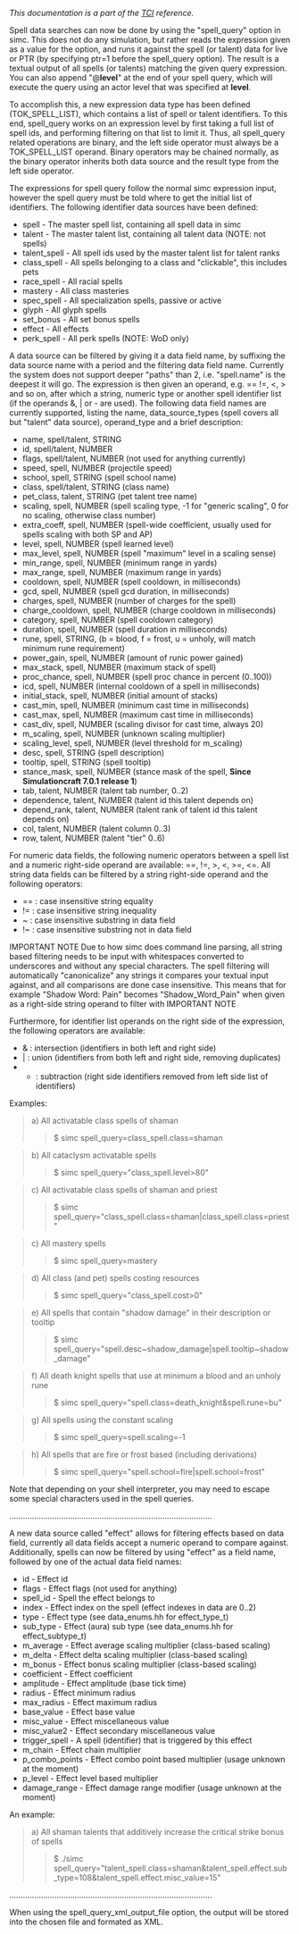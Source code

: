 _This documentation is a part of the [TCI](TextualConfigurationInterface) reference._

Spell data searches can now be done by using the "spell\_query" option in
simc. This does not do any simulation, but rather reads the expression given as
a value for the option, and runs it against the spell (or talent) data for live or PTR (by specifying ptr=1 before the spell\_query option). The result is a textual output of all spells (or talents) matching the given query expression. You can also append "@**level**" at the end of your spell query, which will execute the query using an actor level that was specified at **level**.

To accomplish this, a new expression data type has been defined
(TOK\_SPELL\_LIST), which contains a list of spell or talent identifiers. To this
end, spell\_query works on an expression level by first taking a full list of
spell ids, and performing filtering on that list to limit it. Thus, all
spell\_query related operations are binary, and the left side operator must
always be a TOK\_SPELL\_LIST operand. Binary operators may be chained normally,
as the binary operator inherits both data source and the result type from the
left side operator.

The expressions for spell query follow the normal simc expression input,
however the spell query must be told where to get the initial list of
identifiers. The following identifier data sources have been defined:
  * spell - The master spell list, containing all spell data in simc
  * talent - The master talent list, containing all talent data (NOTE: not spells)
  * talent\_spell - All spell ids used by the master talent list for talent ranks
  * class\_spell - All spells belonging to a class and "clickable", this includes pets
  * race\_spell - All racial spells
  * mastery - All class masteries
  * spec\_spell - All specialization spells, passive or active
  * glyph - All glyph spells
  * set\_bonus - All set bonus spells
  * effect - All effects
  * perk\_spell - All perk spells (NOTE: WoD only)

A data source can be filtered by giving it a data field name, by suffixing the
data source name with a period and the filtering data field name. Currently the
system does not support deeper "paths" than 2, i.e. "spell.name" is the deepest
it will go. The expression is then given an operand, e.g. == !=, <, > and so
on, after which a string, numeric type or another spell identifier list (if the
operands &, | or - are used). The following data field names are currently
supported, listing the name, data\_source\_types (spell covers all but "talent"
data source), operand\_type and a brief description:
  * name, spell/talent, STRING
  * id, spell/talent, NUMBER
  * flags, spell/talent, NUMBER (not used for anything currently)
  * speed, spell, NUMBER (projectile speed)
  * school, spell, STRING (spell school name)
  * class, spell/talent, STRING (class name)
  * pet\_class, talent, STRING (pet talent tree name)
  * scaling, spell, NUMBER (spell scaling type, -1 for "generic scaling", 0 for no scaling, otherwise class number)
  * extra\_coeff, spell, NUMBER (spell-wide coefficient, usually used for spells scaling with both SP and AP)
  * level, spell, NUMBER (spell learned level)
  * max\_level, spell, NUMBER (spell "maximum" level in a scaling sense)
  * min\_range, spell, NUMBER (minimum range in yards)
  * max\_range, spell, NUMBER (maximum range in yards)
  * cooldown, spell, NUMBER (spell cooldown, in milliseconds)
  * gcd, spell, NUMBER (spell gcd duration, in milliseconds)
  * charges, spell, NUMBER (number of charges for the spell)
  * charge\_cooldown, spell, NUMBER (charge cooldown in milliseconds)
  * category, spell, NUMBER (spell cooldown category)
  * duration, spell, NUMBER (spell duration in milliseconds)
  * rune, spell, STRING, (b = blood, f = frost, u = unholy, will match minimum rune requirement)
  * power\_gain, spell, NUMBER (amount of runic power gained)
  * max\_stack, spell, NUMBER (maximum stack of spell)
  * proc\_chance, spell, NUMBER (spell proc chance in percent (0..100))
  * icd, spell, NUMBER (internal cooldown of a spell in milliseconds)
  * initial\_stack, spell, NUMBER (initial amount of stacks)
  * cast\_min, spell, NUMBER (minimum cast time in milliseconds)
  * cast\_max, spell, NUMBER (maximum cast time in milliseconds)
  * cast\_div, spell, NUMBER (scaling divisor for cast time, always 20)
  * m\_scaling, spell, NUMBER (unknown scaling multiplier)
  * scaling\_level, spell, NUMBER (level threshold for m\_scaling)
  * desc, spell, STRING (spell description)
  * tooltip, spell, STRING (spell tooltip)
  * stance\_mask, spell, NUMBER (stance mask of the spell, **Since Simulationcraft 7.0.1 release 1**)
  * tab, talent, NUMBER (talent tab number, 0..2)
  * dependence, talent, NUMBER (talent id this talent depends on)
  * depend\_rank, talent, NUMBER (talent rank of talent id this talent depends on)
  * col, talent, NUMBER (talent column 0..3)
  * row, talent, NUMBER (talent "tier" 0..6)

For numeric data fields, the following numeric operators between a spell list
and a numeric right-side operand are available: ==, !=, >, <, >=, <=. All string data
fields can be filtered by a string right-side operand and the following operators:
  * == : case insensitive string equality
  * != : case insensitive string inequality
  * ~  : case insensitive substring in data field
  * !~ : case insensitive substring not in data field

IMPORTANT NOTE Due to how simc does command line parsing, all string based
filtering needs to be input with whitespaces converted to underscores and without any
special characters. The spell filtering will automatically "canonicalize" any
strings it compares your textual input against, and all comparisons are done
case insensitive. This means that for example "Shadow Word: Pain" becomes
"Shadow\_Word\_Pain" when given as a right-side string operand to filter with
IMPORTANT NOTE

Furthermore, for identifier list operands on the right side of the expression, the
following operators are available:
  * &  : intersection (identifiers in both left and right side)
  * |  : union (identifiers from both left and right side, removing duplicates)
  * -  : subtraction (right side identifiers removed from left side list of identifiers)

Examples:
> a) All activatable class spells of shaman
> > $ simc spell\_query=class\_spell.class=shaman

> b) All cataclysm activatable spells
> > $ simc spell\_query="class\_spell.level>80"

> c) All activatable class spells of shaman and priest
> > $ simc spell\_query="class\_spell.class=shaman|class\_spell.class=priest"

> c) All mastery spells
> > $ simc spell\_query=mastery

> d) All class (and pet) spells costing resources
> > $ simc spell\_query="class\_spell.cost>0"

> e) All spells that contain "shadow damage" in their description or tooltip
> > $ simc spell\_query="spell.desc~shadow\_damage|spell.tooltip~shadow\_damage"

> f) All death knight spells that use at minimum a blood and an unholy rune
> > $ simc spell\_query="spell.class=death\_knight&spell.rune=bu"

> g) All spells using the constant scaling
> > $ simc spell\_query=spell.scaling=-1

> h) All spells that are fire or frost based (including derivations)
> > $ simc spell\_query="spell.school=fire|spell.school=frost"

Note that depending on your shell interpreter, you may need to escape some special
characters used in the spell queries.

..........................................................................................

A new data source called "effect" allows for filtering effects based on data
field, currently all data fields accept a numeric operand to compare against.
Additionally, spells can now be filtered by using "effect" as a field name,
followed by one of the actual data field names:
  * id - Effect id
  * flags - Effect flags (not used for anything)
  * spell\_id - Spell the effect belongs to
  * index - Effect index on the spell (effect indexes in data are 0..2)
  * type - Effect type (see data\_enums.hh for effect\_type\_t)
  * sub\_type - Effect (aura) sub type (see data\_enums.hh for effect\_subtype\_t)
  * m\_average - Effect average scaling multiplier (class-based scaling)
  * m\_delta - Effect delta scaling multiplier (class-based scaling)
  * m\_bonus - Effect bonus scaling multiplier (class-based scaling)
  * coefficient - Effect coefficient
  * amplitude - Effect amplitude (base tick time)
  * radius - Effect minimum radius
  * max\_radius - Effect maximum radius
  * base\_value - Effect base value
  * misc\_value - Effect miscellaneous value
  * misc\_value2 - Effect secondary miscellaneous value
  * trigger\_spell - A spell (identifier) that is triggered by this effect
  * m\_chain - Effect chain multiplier
  * p\_combo\_points - Effect combo point based multiplier (usage unknown at the moment)
  * p\_level - Effect level based multiplier
  * damage\_range - Effect damage range modifier (usage unknown at the moment)

An example:

> a) All shaman talents that additively increase the critical strike bonus of spells
> > $ ./simc spell\_query="talent\_spell.class=shaman&talent\_spell.effect.sub\_type=108&talent\_spell.effect.misc\_value=15"

..........................................................................................

When using the spell\_query\_xml\_output\_file option, the output will be stored into the chosen file and formated as XML.